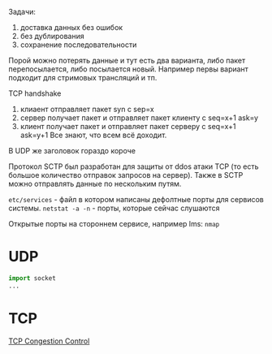 Задачи:
1) доставка данных без ошибок
2) без дублирования
3) сохранение последовательности

Порой можно потерять данные и тут есть два варианта, либо пакет перепосылается, либо посылается новый. Например первы вариант подходит для стримовых трансляций и тп. 

ТСP handshake
1) клиаент отправляет пакет syn с sep=x
2) сервер получает пакет и отправляет пакет клиенту с seq=x+1 ask=y
3) клиент получает пакет и отправляет пакет серверу с seq=x+1 ask=y+1
Все знают, что всем всё доходит.

В UDP же заголовок гораздо короче

Протокол SCTP был разработан для защиты от ddos атаки TCP (то есть большое количество отправок запросов на сервер). Также в SCTP можно отправлять данные по нескольким путям.

`etc/services` - файл в котором написаны дефолтные порты для сервисов системы.
`netstat -a -n` - порты, которые сейчас слушаются

Открытые порты на стороннем сервисе, например lms: `nmap`

# UDP
```python
import socket
...
```
# TCP
[TCP Congestion Control](https://habr.com/ru/articles/168407/)

